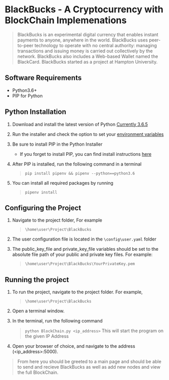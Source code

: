 # BlackBucks - A Cryptocurrency with BlockChain Implemenations

> BlackBucks is an experimental digital currency that enables instant payments to anyone, anywhere in the world.
> BlackBucks uses peer-to-peer technology to operate with no central authority: managing transactions and issuing
> money is carried out collectively by the network. BlackBucks also includes a Web-based Wallet named the BlackCard.
> BlackBucks started as a project at Hampton University.

## Software Requirements

+ Python3.6+
+ PIP for Python

## Python Installation

1. Download and install the latest version of Python
 [Currently 3.6.5](https://www.python.org/downloads/)
2. Run the installer and check the option to set your [environment variables](https://msdn.microsoft.com/en-us/library/windows/desktop/ms682653(v=vs.85).aspx)
3. Be sure to install PIP in the Python Installer

    + If you forget to install PIP, you can find install instructions [here](https://www.makeuseof.com/tag/install-pip-for-python/)

4. After PIP is installed, run the following command in a terminal

    > `pip install pipenv && pipenv --python==python3.6`

5. You can install all required packages by running

    > `pipenv install`

## Configuring the Project

1. Navigate to the project folder, For example
    > `\home\user\Project\BlackBucks`

2. The user configuration file is located in the `\config\user.yaml` folder

3. The public_key_file and private_key_file variables should be set to the absolute file path of your public and private key files. For example:
    > `\home\user\Project\BlackBucks\YourPrivateKey.pem`

## Running the project

1. To run the project, navigate to the project folder. For example,
    > `\home\user\Project\BlackBucks`

2. Open a terminal window.

3. In the terminal, run the following command
    > `python BlockChain.py <ip_address>`
    > This will start the program on the given IP Address

4. Open your browser of choice, and navigate to the address (<ip_address>:5000).

> From here you should be greeted to a main page and
> should be able to send and recieve BlackBucks as well
> as add new nodes and view the full BlockChain.